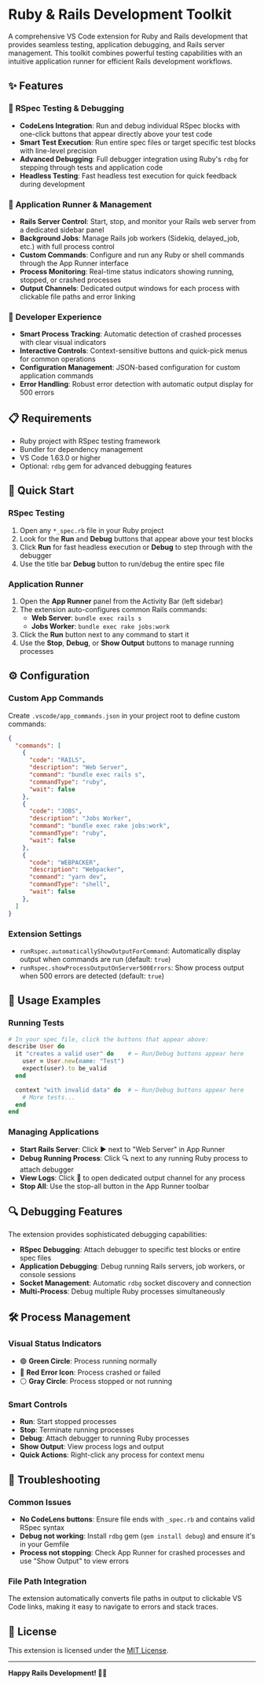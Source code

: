 # Ruby & Rails Development Toolkit

A comprehensive VS Code extension for Ruby and Rails development that provides seamless testing, application debugging, and Rails server management. This toolkit combines powerful testing capabilities with an intuitive application runner for efficient Rails development workflows.

## ✨ Features

### 🧪 **RSpec Testing & Debugging**
- **CodeLens Integration**: Run and debug individual RSpec blocks with one-click buttons that appear directly above your test code
- **Smart Test Execution**: Run entire spec files or target specific test blocks with line-level precision
- **Advanced Debugging**: Full debugger integration using Ruby's `rdbg` for stepping through tests and application code
- **Headless Testing**: Fast headless test execution for quick feedback during development

### 🚀 **Application Runner & Management**
- **Rails Server Control**: Start, stop, and monitor your Rails web server from a dedicated sidebar panel
- **Background Jobs**: Manage Rails job workers (Sidekiq, delayed_job, etc.) with full process control
- **Custom Commands**: Configure and run any Ruby or shell commands through the App Runner interface
- **Process Monitoring**: Real-time status indicators showing running, stopped, or crashed processes
- **Output Channels**: Dedicated output windows for each process with clickable file paths and error linking

### 🔧 **Developer Experience**
- **Smart Process Tracking**: Automatic detection of crashed processes with clear visual indicators
- **Interactive Controls**: Context-sensitive buttons and quick-pick menus for common operations
- **Configuration Management**: JSON-based configuration for custom application commands
- **Error Handling**: Robust error detection with automatic output display for 500 errors

## 📋 Requirements

- Ruby project with RSpec testing framework
- Bundler for dependency management
- VS Code 1.63.0 or higher
- Optional: `rdbg` gem for advanced debugging features

## 🚀 Quick Start

### RSpec Testing
1. Open any `*_spec.rb` file in your Ruby project
2. Look for the **Run** and **Debug** buttons that appear above your test blocks
3. Click **Run** for fast headless execution or **Debug** to step through with the debugger
4. Use the title bar **Debug** button to run/debug the entire spec file

### Application Runner
1. Open the **App Runner** panel from the Activity Bar (left sidebar)
2. The extension auto-configures common Rails commands:
   - **Web Server**: `bundle exec rails s`
   - **Jobs Worker**: `bundle exec rake jobs:work`
3. Click the **Run** button next to any command to start it
4. Use the **Stop**, **Debug**, or **Show Output** buttons to manage running processes

## ⚙️ Configuration

### Custom App Commands
Create `.vscode/app_commands.json` in your project root to define custom commands:

```json
{
  "commands": [
    {
      "code": "RAILS",
      "description": "Web Server",
      "command": "bundle exec rails s",
      "commandType": "ruby",
      "wait": false
    },
    {
      "code": "JOBS",
      "description": "Jobs Worker", 
      "command": "bundle exec rake jobs:work",
      "commandType": "ruby",
      "wait": false
    },
    {
      "code": "WEBPACKER",
      "description": "Webpacker", 
      "command": "yarn dev",
      "commandType": "shell",
      "wait": false
    },
  ]
}
```

### Extension Settings
- `runRspec.automaticallyShowOutputForCommand`: Automatically display output when commands are run (default: `true`)
- `runRspec.showProcessOutputOnServer500Errors`: Show process output when 500 errors are detected (default: `true`)

## 🎯 Usage Examples

### Running Tests
```ruby
# In your spec file, click the buttons that appear above:
describe User do
  it "creates a valid user" do    # ← Run/Debug buttons appear here
    user = User.new(name: "Test")
    expect(user).to be_valid
  end

  context "with invalid data" do  # ← Run/Debug buttons appear here
    # More tests...
  end
end
```

### Managing Applications
- **Start Rails Server**: Click ▶️ next to "Web Server" in App Runner
- **Debug Running Process**: Click 🔍 next to any running Ruby process to attach debugger
- **View Logs**: Click 📄 to open dedicated output channel for any process
- **Stop All**: Use the stop-all button in the App Runner toolbar

## 🔍 Debugging Features

The extension provides sophisticated debugging capabilities:

- **RSpec Debugging**: Attach debugger to specific test blocks or entire spec files
- **Application Debugging**: Debug running Rails servers, job workers, or console sessions
- **Socket Management**: Automatic `rdbg` socket discovery and connection
- **Multi-Process**: Debug multiple Ruby processes simultaneously

## 🛠️ Process Management

### Visual Status Indicators
- 🟢 **Green Circle**: Process running normally
- 🔴 **Red Error Icon**: Process crashed or failed
- ⚪ **Gray Circle**: Process stopped or not running

### Smart Controls
- **Run**: Start stopped processes
- **Stop**: Terminate running processes  
- **Debug**: Attach debugger to running Ruby processes
- **Show Output**: View process logs and output
- **Quick Actions**: Right-click any process for context menu

## 🐛 Troubleshooting

### Common Issues
- **No CodeLens buttons**: Ensure file ends with `_spec.rb` and contains valid RSpec syntax
- **Debug not working**: Install `rdbg` gem (`gem install debug`) and ensure it's in your Gemfile
- **Process not stopping**: Check App Runner for crashed processes and use "Show Output" to view errors

### File Path Integration
The extension automatically converts file paths in output to clickable VS Code links, making it easy to navigate to errors and stack traces.

## 📄 License

This extension is licensed under the [MIT License](LICENSE).

---

**Happy Rails Development! 🚂✨**

